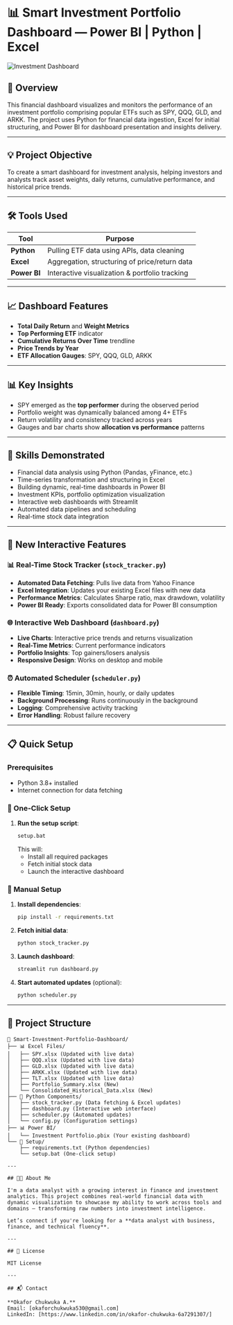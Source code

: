 # 📊 Smart Investment Portfolio Dashboard — Power BI | Python | Excel

![Investment Dashboard](https://github.com/OkaforChukwuka/Smart-Investment-Portfolio-Dashboard-python-excel-powerbi/blob/main/Screenshot%202025-05-28%20112217.jpg?raw=true)

## 📌 Overview
This financial dashboard visualizes and monitors the performance of an investment portfolio comprising popular ETFs such as SPY, QQQ, GLD, and ARKK. The project uses Python for financial data ingestion, Excel for initial structuring, and Power BI for dashboard presentation and insights delivery.

---

## 💡 Project Objective
To create a smart dashboard for investment analysis, helping investors and analysts track asset weights, daily returns, cumulative performance, and historical price trends.

---

## 🛠️ Tools Used

| Tool        | Purpose                                        |
|-------------|------------------------------------------------|
| **Python**  | Pulling ETF data using APIs, data cleaning     |
| **Excel**   | Aggregation, structuring of price/return data |
| **Power BI**| Interactive visualization & portfolio tracking |

---

## 📈 Dashboard Features

- **Total Daily Return** and **Weight Metrics**
- **Top Performing ETF** indicator
- **Cumulative Returns Over Time** trendline
- **Price Trends by Year**
- **ETF Allocation Gauges**: SPY, QQQ, GLD, ARKK

---

## 📊 Key Insights

- SPY emerged as the **top performer** during the observed period
- Portfolio weight was dynamically balanced among 4+ ETFs
- Return volatility and consistency tracked across years
- Gauges and bar charts show **allocation vs performance** patterns

---

## 🧠 Skills Demonstrated

- Financial data analysis using Python (Pandas, yFinance, etc.)
- Time-series transformation and structuring in Excel
- Building dynamic, real-time dashboards in Power BI
- Investment KPIs, portfolio optimization visualization
- Interactive web dashboards with Streamlit
- Automated data pipelines and scheduling
- Real-time stock data integration

---

## 🚀 New Interactive Features

### 📊 Real-Time Stock Tracker (`stock_tracker.py`)
- **Automated Data Fetching**: Pulls live data from Yahoo Finance
- **Excel Integration**: Updates your existing Excel files with new data
- **Performance Metrics**: Calculates Sharpe ratio, max drawdown, volatility
- **Power BI Ready**: Exports consolidated data for Power BI consumption

### 🌐 Interactive Web Dashboard (`dashboard.py`)
- **Live Charts**: Interactive price trends and returns visualization
- **Real-Time Metrics**: Current performance indicators
- **Portfolio Insights**: Top gainers/losers analysis
- **Responsive Design**: Works on desktop and mobile

### ⏰ Automated Scheduler (`scheduler.py`)
- **Flexible Timing**: 15min, 30min, hourly, or daily updates
- **Background Processing**: Runs continuously in the background
- **Logging**: Comprehensive activity tracking
- **Error Handling**: Robust failure recovery

---

## 📋 Quick Setup

### Prerequisites
- Python 3.8+ installed
- Internet connection for data fetching

### 🚀 One-Click Setup
1. **Run the setup script**:
   ```bash
   setup.bat
   ```
   This will:
   - Install all required packages
   - Fetch initial stock data  
   - Launch the interactive dashboard

### 🔧 Manual Setup
1. **Install dependencies**:
   ```bash
   pip install -r requirements.txt
   ```

2. **Fetch initial data**:
   ```bash
   python stock_tracker.py
   ```

3. **Launch dashboard**:
   ```bash
   streamlit run dashboard.py
   ```

4. **Start automated updates** (optional):
   ```bash
   python scheduler.py
   ```

---

## 📁 Project Structure

```
📂 Smart-Investment-Portfolio-Dashboard/
├── 📊 Excel Files/
│   ├── SPY.xlsx (Updated with live data)
│   ├── QQQ.xlsx (Updated with live data) 
│   ├── GLD.xlsx (Updated with live data)
│   ├── ARKK.xlsx (Updated with live data)
│   ├── TLT.xlsx (Updated with live data)
│   ├── Portfolio_Summary.xlsx (New)
│   └── Consolidated_Historical_Data.xlsx (New)
├── 🐍 Python Components/
│   ├── stock_tracker.py (Data fetching & Excel updates)
│   ├── dashboard.py (Interactive web interface)
│   ├── scheduler.py (Automated updates)
│   └── config.py (Configuration settings)
├── 📊 Power BI/
│   └── Investment Portfolio.pbix (Your existing dashboard)
└── 🔧 Setup/
    ├── requirements.txt (Python dependencies)
    └── setup.bat (One-click setup)

---

## 👨‍💼 About Me

I'm a data analyst with a growing interest in finance and investment analytics. This project combines real-world financial data with dynamic visualization to showcase my ability to work across tools and domains — transforming raw numbers into investment intelligence.

Let’s connect if you're looking for a **data analyst with business, finance, and technical fluency**.

---

## 📄 License

MIT License

---

## 📬 Contact

**Okafor Chukwuka A.**  
Email: [okaforchukwuka530@gmail.com]  
LinkedIn: [https://www.linkedin.com/in/okafor-chukwuka-6a7291307/]  

